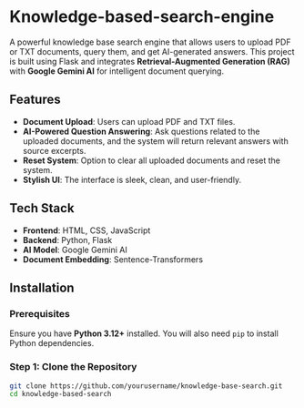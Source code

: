 # Knowledge-based-search-engine


A powerful knowledge base search engine that allows users to upload PDF or TXT documents, query them, and get AI-generated answers. This project is built using Flask and integrates **Retrieval-Augmented Generation (RAG)** with **Google Gemini AI** for intelligent document querying.

## Features

- **Document Upload**: Users can upload PDF and TXT files.
- **AI-Powered Question Answering**: Ask questions related to the uploaded documents, and the system will return relevant answers with source excerpts.
- **Reset System**: Option to clear all uploaded documents and reset the system.
- **Stylish UI**: The interface is sleek, clean, and user-friendly.

## Tech Stack

- **Frontend**: HTML, CSS, JavaScript
- **Backend**: Python, Flask
- **AI Model**: Google Gemini AI
- **Document Embedding**: Sentence-Transformers

## Installation

### Prerequisites

Ensure you have **Python 3.12+** installed. You will also need `pip` to install Python dependencies.

### Step 1: Clone the Repository

```bash
git clone https://github.com/yourusername/knowledge-base-search.git
cd knowledge-based-search
